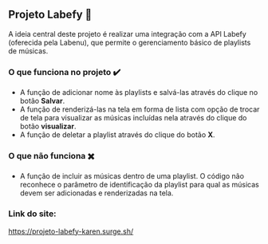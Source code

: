 ## Projeto Labefy 🎼

A ideia central deste projeto é realizar uma integração com a API Labefy (oferecida pela Labenu), que permite o gerenciamento básico de playlists de músicas. 

### O que funciona no projeto ✔️

- A função de adicionar nome às playlists e salvá-las através do clique no botão **Salvar**.
- A função de renderizá-las na tela em forma de lista com opção de trocar de tela para visualizar as músicas incluídas nela através do clique do botão **visualizar**. 
- A função de deletar a playlist através do clique do botão **X**.

### O que não funciona ✖️

- A função de incluir as músicas dentro de uma playlist. O código não reconhece o parâmetro de identificação da playlist para qual as músicas devem ser adicionadas e renderizadas na tela.


### Link do site:

https://projeto-labefy-karen.surge.sh/